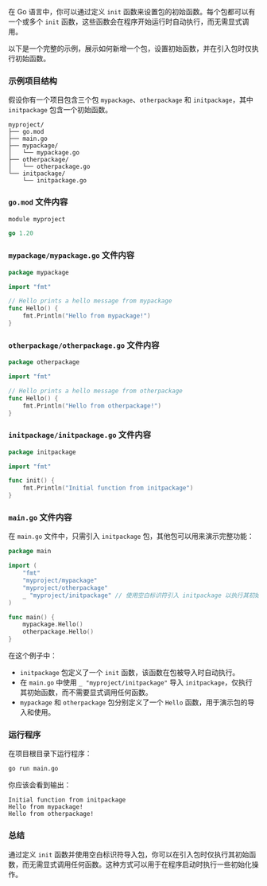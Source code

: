 在 Go 语言中，你可以通过定义 `init` 函数来设置包的初始函数。每个包都可以有一个或多个 `init` 函数，这些函数会在程序开始运行时自动执行，而无需显式调用。

以下是一个完整的示例，展示如何新增一个包，设置初始函数，并在引入包时仅执行初始函数。

### 示例项目结构

假设你有一个项目包含三个包 `mypackage`、`otherpackage` 和 `initpackage`，其中 `initpackage` 包含一个初始函数。

```
myproject/
├── go.mod
├── main.go
├── mypackage/
│   └── mypackage.go
├── otherpackage/
│   └── otherpackage.go
└── initpackage/
    └── initpackage.go
```

### `go.mod` 文件内容

```go
module myproject

go 1.20
```

### `mypackage/mypackage.go` 文件内容

```go
package mypackage

import "fmt"

// Hello prints a hello message from mypackage
func Hello() {
    fmt.Println("Hello from mypackage!")
}
```

### `otherpackage/otherpackage.go` 文件内容

```go
package otherpackage

import "fmt"

// Hello prints a hello message from otherpackage
func Hello() {
    fmt.Println("Hello from otherpackage!")
}
```

### `initpackage/initpackage.go` 文件内容

```go
package initpackage

import "fmt"

func init() {
    fmt.Println("Initial function from initpackage")
}
```

### `main.go` 文件内容

在 `main.go` 文件中，只需引入 `initpackage` 包，其他包可以用来演示完整功能：

```go
package main

import (
    "fmt"
    "myproject/mypackage"
    "myproject/otherpackage"
    _ "myproject/initpackage" // 使用空白标识符引入 initpackage 以执行其初始函数
)

func main() {
    mypackage.Hello()
    otherpackage.Hello()
}
```

在这个例子中：

- `initpackage` 包定义了一个 `init` 函数，该函数在包被导入时自动执行。
- 在 `main.go` 中使用 `_ "myproject/initpackage"` 导入 `initpackage`，仅执行其初始函数，而不需要显式调用任何函数。
- `mypackage` 和 `otherpackage` 包分别定义了一个 `Hello` 函数，用于演示包的导入和使用。

### 运行程序

在项目根目录下运行程序：

```bash
go run main.go
```

你应该会看到输出：

```
Initial function from initpackage
Hello from mypackage!
Hello from otherpackage!
```

### 总结

通过定义 `init` 函数并使用空白标识符导入包，你可以在引入包时仅执行其初始函数，而无需显式调用任何函数。这种方式可以用于在程序启动时执行一些初始化操作。